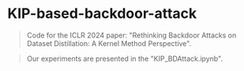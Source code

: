 # KIP-based-backdoor-attack
>Code for the ICLR 2024 paper: "Rethinking Backdoor Attacks on Dataset Distillation: A Kernel Method Perspective".

>Our experiments are presented in the "KIP_BDAttack.ipynb".

